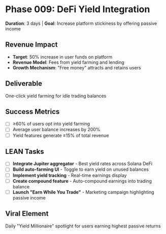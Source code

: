 # Phase 009: DeFi Yield Integration
**Duration**: 3 days | **Goal**: Increase platform stickiness by offering passive income

## Revenue Impact
- **Target**: 50% increase in user funds on platform
- **Revenue Model**: Fees from yield farming and lending
- **Growth Mechanism**: "Free money" attracts and retains users

## Deliverable
One-click yield farming for idle trading balances

## Success Metrics
- [ ] ≥60% of users opt into yield farming
- [ ] Average user balance increases by 200%
- [ ] Yield features generate ≥15% of total revenue

## LEAN Tasks
- [ ] **Integrate Jupiter aggregator** - Best yield rates across Solana DeFi
- [ ] **Build auto-farming UI** - Toggle to earn yield on unused balances
- [ ] **Implement yield tracking** - Real-time earnings display
- [ ] **Create compound feature** - Auto-compound earnings into trading balance
- [ ] **Launch "Earn While You Trade"** - Marketing campaign highlighting passive income

## Viral Element
Daily "Yield Millionaire" spotlight for users earning highest passive returns